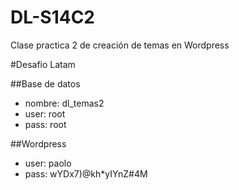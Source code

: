 # DL-S14C2
Clase practica 2 de creación de temas en Wordpress

#Desafio Latam

##Base de datos
- nombre: dl_temas2
- user: root
- pass: root

##Wordpress
- user: paolo
- pass: wYDx7)@kh*yIYnZ#4M
